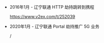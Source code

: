 * 2016年1月 - 辽宁联通 HTTP 劫持跳转到携程

  https://www.v2ex.com/t/252039

* 2020年1月 - 辽宁联通 Portal 劫持推广 5G 业务

  /
